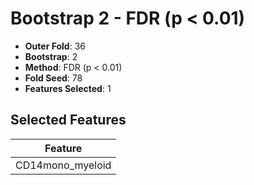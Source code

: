 # Bootstrap 2 - FDR (p < 0.01)

- **Outer Fold**: 36
- **Bootstrap**: 2
- **Method**: FDR (p < 0.01)
- **Fold Seed**: 78
- **Features Selected**: 1

## Selected Features

| Feature |
|---------|
| CD14mono_myeloid |
